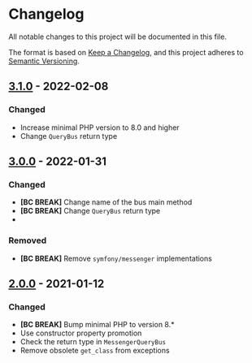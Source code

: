 # Changelog
All notable changes to this project will be documented in this file.

The format is based on [Keep a Changelog](https://keepachangelog.com/en/1.0.0/),
and this project adheres to [Semantic Versioning](https://semver.org/spec/v2.0.0.html).

## [3.1.0] - 2022-02-08

### Changed
- Increase minimal PHP version to 8.0 and higher
- Change `QueryBus` return type

## [3.0.0] - 2022-01-31

### Changed
- **[BC BREAK]** Change name of the bus main method
- **[BC BREAK]** Change ```QueryBus``` return type
- 
### Removed
- **[BC BREAK]** Remove ```symfony/messenger``` implementations

## [2.0.0] - 2021-01-12

### Changed
- **[BC BREAK]** Bump minimal PHP to version 8.*
- Use constructor property promotion
- Check the return type in  ```MessengerQueryBus```
- Remove obsolete ```get_class``` from exceptions

[Unreleased]: https://github.com/Tuzex/cqrs/releases/tag/v3.1.0...HEAD
[3.1.0]: https://github.com/Tuzex/cqrs/releases/tag/v3.1.0
[3.0.0]: https://github.com/Tuzex/cqrs/releases/tag/v3.0.0
[2.0.0]: https://github.com/Tuzex/cqrs/releases/tag/v2.0.0
